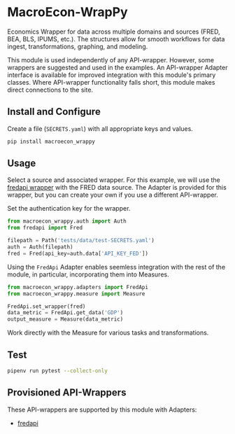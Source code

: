 # MacroEcon-WrapPy

Economics Wrapper for data across multiple domains and sources (FRED, BEA, BLS, IPUMS, etc.).  The structures allow for smooth workflows for data ingest, transformations, graphing, and modeling.  

This module is used independently of any API-wrapper.  However, some wrappers are suggested and used in the examples.  An API-wrapper Adapter interface is available for improved integration with this module's primary classes.  Where API-wrapper functionality falls short, this module makes direct connections to the site. 


## Install and Configure

Create a file (`SECRETS.yaml`) with all appropriate keys and values.

```bash
pip install macroecon_wrappy
```

## Usage

Select a source and associated wrapper.  For this example, we will use the [fredapi wrapper](https://github.com/mortada/fredapi) with the FRED data source.  The Adapter is provided for this wrapper, but you can create your own if you use a different API-wrapper.

Set the authentication key for the wrapper.

```python
from macroecon_wrappy.auth import Auth
from fredapi import Fred

filepath = Path('tests/data/test-SECRETS.yaml')
auth = Auth(filepath)
fred = Fred(api_key=auth.data['API_KEY_FED'])
```

Using the `FredApi` Adapter enables seemless integration with the rest of the module, in particular, incorporating them into Measures.

```python
from macroecon_wrappy.adapters import FredApi
from macroecon_wrappy.measure import Measure

FredApi.set_wrapper(fred)
data_metric = FredApi.get_data('GDP')
output_measure = Measure(data_metric)
```

Work directly with the Measure for various tasks and transformations.



## Test

```bash
pipenv run pytest --collect-only

```


## Provisioned API-Wrappers

These API-wrappers are supported by this module with Adapters:

* [fredapi](https://github.com/mortada/fredapi)
